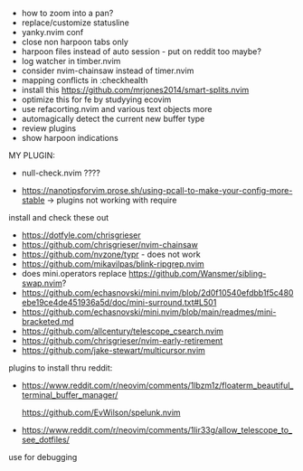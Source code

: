 - how to zoom into a pan?
- replace/customize statusline
- yanky.nvim conf
- close non harpoon tabs only
- harpoon files instead of auto session - put on reddit too maybe?
- log watcher in timber.nvim
- consider nvim-chainsaw instead of timer.nvim
- mapping conflicts in :checkhealth
- install this https://github.com/mrjones2014/smart-splits.nvim
- optimize this for fe by studyying ecovim
- use refacorting.nvim and various text objects more
- automagically detect the current new buffer type
- review plugins
- show harpoon indications

MY PLUGIN:

- null-check.nvim ????

- https://nanotipsforvim.prose.sh/using-pcall-to-make-your-config-more-stable -> plugins not working with require

install and check these out

- https://dotfyle.com/chrisgrieser
- https://github.com/chrisgrieser/nvim-chainsaw
- https://github.com/nvzone/typr - does not work
- https://github.com/mikavilpas/blink-ripgrep.nvim
- does mini.operators replace https://github.com/Wansmer/sibling-swap.nvim?
- https://github.com/echasnovski/mini.nvim/blob/2d0f10540efdbb1f5c480ebe19ce4de451936a5d/doc/mini-surround.txt#L501
- https://github.com/echasnovski/mini.nvim/blob/main/readmes/mini-bracketed.md
- https://github.com/allcentury/telescope_csearch.nvim
- https://github.com/chrisgrieser/nvim-early-retirement
- https://github.com/jake-stewart/multicursor.nvim

plugins to install thru reddit:

- https://www.reddit.com/r/neovim/comments/1lbzm1z/floaterm_beautiful_terminal_buffer_manager/

  https://github.com/EvWilson/spelunk.nvim

- https://www.reddit.com/r/neovim/comments/1lir33g/allow_telescope_to_see_dotfiles/

use for debugging
